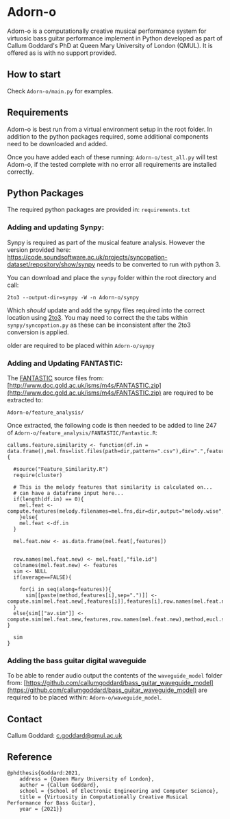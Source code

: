 # Adorn-o

Adorn-o is a computationally creative musical performance system for virtuosic bass guitar performance implement in Python developed as part of Callum Goddard's PhD at Queen Mary University of London (QMUL). It is offered as is with no support provided.


## How to start

Check `Adorn-o/main.py` for examples.

## Requirements

Adorn-o is best run from a virtual environment setup in the root folder. In addition to the python packages required, some additional components need to be downloaded and added.

Once you have added each of these running: `Adorn-o/test_all.py` will test Adorn-o, if the tested complete with no error all requirements are installed correctly.

## Python Packages

The required python packages are provided in: `requirements.txt`


### Adding and updating Synpy:
Synpy is required as part of the musical feature analysis. However the version provided here: https://code.soundsoftware.ac.uk/projects/syncopation-dataset/repository/show/synpy needs to be converted to run with python 3.

You can download and place the `synpy` folder within the root directory and call:
```
2to3 --output-dir=synpy -W -n Adorn-o/synpy
```

Which _should_ update and add the synpy files required into the correct location using [2to3](https://docs.python.org/3/library/2to3.html). You may need to correct the the tabs within `synpy/syncopation.py` as these can be  inconsistent after the 2to3 conversion is applied.

older are required to be placed within `Adorn-o/synpy`

### Adding and Updating FANTASTIC:

The [FANTASTIC](http://doc.gold.ac.uk/isms/mmm/?page=Software%20and%20Documentation) source files from: [http://www.doc.gold.ac.uk/isms/m4s/FANTASTIC.zip](http://www.doc.gold.ac.uk/isms/m4s/FANTASTIC.zip) are required to be extracted to:
```
Adorn-o/feature_analysis/
```

Once extracted, the following code is then needed to be added to line 247 of `Adorn-o/feature_analysis/FANTASTIC/Fantastic.R`:

```
callums.feature.similarity <- function(df.in = data.frame(),mel.fns=list.files(path=dir,pattern=".csv"),dir=".",features=c("p.range","step.cont.glob.var","tonalness","d.eq.trans"),use.segmentation=FALSE,method="euclidean",eucl.stand=TRUE,corpus.dens.list.fn=NULL,average=TRUE){
  
  #source("Feature_Similarity.R")
  require(cluster)
  
  # This is the melody features that similarity is calculated on...
  # can have a dataframe input here...
  if(length(df.in) == 0){
    mel.feat <- compute.features(melody.filenames=mel.fns,dir=dir,output="melody.wise",use.segmentation=use.segmentation)
    }else{
    mel.feat <-df.in
  }
  
  mel.feat.new <- as.data.frame(mel.feat[,features])
  
  
  row.names(mel.feat.new) <- mel.feat[,"file.id"]
  colnames(mel.feat.new) <- features
  sim <- NULL
  if(average==FALSE){
    
    for(i in seq(along=features)){
      sim[[paste(method,features[i],sep=".")]] <- compute.sim(mel.feat.new[,features[i]],features[i],row.names(mel.feat.new),method,eucl.stand,corpus.dens.list.fn)}
  }
  else{sim[["av.sim"]] <- compute.sim(mel.feat.new,features,row.names(mel.feat.new),method,eucl.stand,corpus.dens.list.fn) }
  
  sim
}
```

### Adding the bass guitar digital waveguide

To be able to render audio output the contents of the `waveguide_model` folder from: [https://github.com/callumgoddard/bass_guitar_waveguide_model](https://github.com/callumgoddard/bass_guitar_waveguide_model) are required to be placed within: `Adorn-o/waveguide_model`.

## Contact

Callum Goddard: [c.goddard@qmul.ac.uk](c.goddard@qmul.ac.uk)

## Reference
```
@phdthesis{Goddard:2021,
	address = {Queen Mary University of London},
	author = {Callum Goddard},
	school = {School of Electronic Engineering and Computer Science},
	title = {Virtuosity in Computationally Creative Musical Performance for Bass Guitar},
	year = {2021}}
 ```
